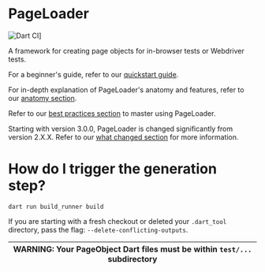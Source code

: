 PageLoader
==========

![Dart CI](https://img.shields.io/github/workflow/status/angulardart-community/ngpageloader/Dart%20CI)]

A framework for creating page objects for in-browser tests or Webdriver tests.

For a beginner's guide, refer to our [quickstart guide](quickstart_guide.md).

For in-depth explanation of PageLoader's anatomy and features, refer
to our [anatomy section](anatomy.md).

Refer to our [best practices section](best_practices.md) to master using PageLoader.

Starting with version 3.0.0, PageLoader is changed significantly from version 2.X.X.
Refer to our [what changed section](what_changed.md) for more information.

How do I trigger the generation step?
=====================================
`dart run build_runner build`

If you are starting with a fresh checkout or deleted your `.dart_tool` directory,
pass the flag: `--delete-conflicting-outputs`.

| WARNING: Your PageObject Dart files must be within `test/...` subdirectory |
| --- |
